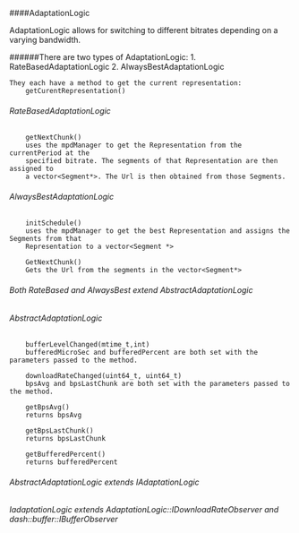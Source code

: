####AdaptationLogic

AdaptationLogic allows for switching to different bitrates depending on a varying bandwidth. 

######There are two types of AdaptationLogic:
	1. RateBasedAdaptationLogic	
	2. AlwaysBestAdaptationLogic

	They each have a method to get the current representation:
		getCurentRepresentation()

######	RateBasedAdaptationLogic
		getNextChunk()
		uses the mpdManager to get the Representation from the currentPeriod at the 
		specified bitrate. The segments of that Representation are then assigned to 
		a vector<Segment*>. The Url is then obtained from those Segments. 

######	AlwaysBestAdaptationLogic
		initSchedule() 
		uses the mpdManager to get the best Representation and assigns the Segments from that
		Representation to a vector<Segment *>

		GetNextChunk() 
		Gets the Url from the segments in the vector<Segment*>

######	Both RateBased and AlwaysBest extend AbstractAdaptationLogic
	
######	AbstractAdaptationLogic
		bufferLevelChanged(mtime_t,int)
		bufferedMicroSec and bufferedPercent are both set with the parameters passed to the method.

		downloadRateChanged(uint64_t, uint64_t)
		bpsAvg and bpsLastChunk are both set with the parameters passed to the method.

		getBpsAvg()
		returns bpsAvg
	
		getBpsLastChunk()
		returns bpsLastChunk

		getBufferedPercent()
		returns bufferedPercent



######	AbstractAdaptationLogic extends IAdaptationLogic
	
######	IadaptationLogic extends AdaptationLogic::IDownloadRateObserver and dash::buffer::IBufferObserver

	
